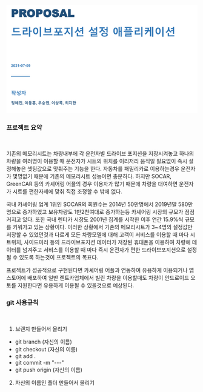 <p align="center"><img src="1.PNG"></p>

### 프로젝트 요약
<br>

 기존의 메모리시트는 차량내부에 각 운전자별 드라이브 포지션을 저장시켜놓고 하나의 차량을 여러명이 이용할 때 운전자가 시트의 위치를 이리저리 움직일 필요없이 즉시 설정해놓은 셋팅값으로 맞춰주는 기능을 한다. 자동차를 패밀리카로 이용하는경우 운전자가 몇명없기 때문에 기존의 메모리시트 성능이면 충분하다. 하지만 SOCAR, GreenCAR 등의 카셰어링 어플의 경우 이용자가 많기 때문에 차량을 대여하면 운전자가 시트를 편한자세에 맞춰 직접 조정할 수 밖에 없다.

 국내 카셰어링 업계 1위인 SOCAR의 회원수는 2014년 50만명에서 2019년말 580만명으로 증가하였고 보유차량도 1만2천여대로 증가하는등 카셰어링 시장의 규모가 점점 커지고 있다. 또한 국내 렌터카 시장도 2001년 집계를 시작한 이후 연간 15.9%씩 규모를 키워가고 있는 상황이다. 이러한 상황에서 기존의 메모리시트가 3~4명의 설정값만 저장할 수 있었던것과 다르게 모든 차량모델에 대해 고객이 서비스를 이용할 때 마다 시트위치, 사이드미러 등의 드라이브포지션 데이터가 저장된 휴대폰을 이용하여 차량에 데이터를 넘겨주고 서비스를 이용할 때 마다 즉시 운전자가 편한 드라이브포지션으로 설정될 수 있도록 하는것이 프로젝트의 목표다.

 프로젝트가 성공적으로 구현된다면 카셰어링 어플과 연동하여 유용하게 이용되거나 앱스토어에 배포하여 일반 렌트카업체에서 빌린 차량을 이용할때도 차량이 안드로이드 오토를 지원한다면 유용하게 이용될 수 있을것으로 예상된다.

### git 사용규칙
<br>

1. 브랜치 만들어서 올리기
- git branch (자신의 이름)
- git checkout (자신의 이름)
- git add .
- git commit -m "---"
- git push origin (자신의 이름)

2. 자신의 이름인 폴더 만들어서 올리기
